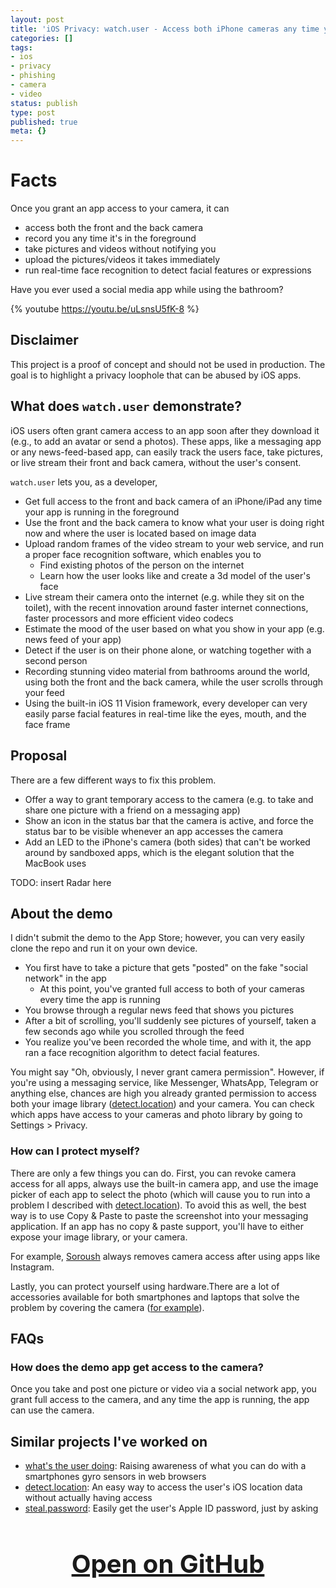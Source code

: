 ```yaml
---
layout: post
title: 'iOS Privacy: watch.user - Access both iPhone cameras any time your app is running'
categories: []
tags:
- ios
- privacy
- phishing
- camera
- video
status: publish
type: post
published: true
meta: {}
---
```


# Facts

Once you grant an app access to your camera, it can

- access both the front and the back camera
- record you any time it's in the foreground
- take pictures and videos without notifying you
- upload the pictures/videos it takes immediately
- run real-time face recognition to detect facial features or expressions

Have you ever used a social media app while using the bathroom?

{% youtube https://youtu.be/uLsnsU5fK-8 %}

## Disclaimer

This project is a proof of concept and should not be used in production. The goal is to highlight a privacy loophole that can be abused by iOS apps.

## What does `watch.user` demonstrate?

iOS users often grant camera access to an app soon after they download it (e.g., to add an avatar or send a photos). These apps, like a messaging app or any news-feed-based app, can easily track the users face, take pictures, or live stream their front and back camera, without the user's consent.

`watch.user` lets you, as a developer,

- Get full access to the front and back camera of an iPhone/iPad any time your app is running in the foreground
- Use the front and the back camera to know what your user is doing right now and where the user is located based on image data
- Upload random frames of the video stream to your web service, and run a proper face recognition software, which enables you to
  - Find existing photos of the person on the internet
  - Learn how the user looks like and create a 3d model of the user's face
- Live stream their camera onto the internet (e.g. while they sit on the toilet), with the recent innovation around faster internet connections, faster processors and more efficient video codecs
- Estimate the mood of the user based on what you show in your app (e.g. news feed of your app)
- Detect if the user is on their phone alone, or watching together with a second person
- Recording stunning video material from bathrooms around the world, using both the front and the back camera, while the user scrolls through your feed
- Using the built-in iOS 11 Vision framework, every developer can very easily parse facial features in real-time like the eyes, mouth, and the face frame

## Proposal

There are a few different ways to fix this problem.

- Offer a way to grant temporary access to the camera (e.g. to take and share one picture with a friend on a messaging app)
- Show an icon in the status bar that the camera is active, and force the status bar to be visible whenever an app accesses the camera
- Add an LED to the iPhone's camera (both sides) that can't be worked around by sandboxed apps, which is the elegant solution that the MacBook uses

TODO: insert Radar here

## About the demo

I didn't submit the demo to the App Store; however, you can very easily clone the repo and run it on your own device.

- You first have to take a picture that gets "posted" on the fake "social network" in the app
  - At this point, you've granted full access to both of your cameras every time the app is running
- You browse through a regular news feed that shows you pictures
- After a bit of scrolling, you'll suddenly see pictures of yourself, taken a few seconds ago while you scrolled through the feed
- You realize you've been recorded the whole time, and with it, the app ran a face recognition algorithm to detect facial features.

You might say "Oh, obviously, I never grant camera permission". However, if you're using a messaging service, like Messenger, WhatsApp, Telegram or anything else, chances are high you already granted permission to access both your image library ([detect.location](https://github.com/KrauseFx/detect.location)) and your camera. You can check which apps have access to your cameras and photo library by going to Settings > Privacy.

### How can I protect myself?

There are only a few things you can do. First, you can revoke camera access for all apps, always use the built-in camera app, and use the image picker of each app to select the photo (which will cause you to run into a problem I described with [detect.location](https://github.com/krausefx/detect.location)). To avoid this as well, the best way is to use Copy & Paste to paste the screenshot into your messaging application. If an app has no copy & paste support, you'll have to either expose your image library, or your camera.

For example, [Soroush](https://twitter.com/khanlou) always removes camera access after using apps like Instagram.

Lastly, you can protect yourself using hardware.There are a lot of accessories available for both smartphones and laptops that solve the problem by covering the camera ([for example](https://www.amazon.com/Original-Webcam-Cover-directly-Manufacturer/dp/B01LWS2X8I)).

## FAQs

### How does the demo app get access to the camera?

Once you take and post one picture or video via a social network app, you grant full access to the camera, and any time the app is running, the app can use the camera.

## Similar projects I've worked on 

* [what's the user doing](https://github.com/KrauseFx/whats-the-user-doing): Raising awareness of what you can do with a smartphones gyro sensors in web browsers
* [detect.location](https://github.com/krausefx/detect.location): An easy way to access the user's iOS location data without actually having access
* [steal.password](https://github.com/krausefx/steal.password): Easily get the user's Apple ID password, just by asking

<h3 style="text-align: center; font-size: 40px;">
  <a href="https://github.com/KrauseFx/watch.user" target="_blank" style="text-decoration: underline;">
    Open on GitHub
  </a>
</h3>
